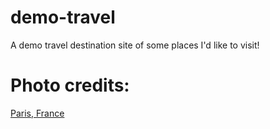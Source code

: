 # demo-travel
A demo travel destination site of some places I'd like to visit! 

# Photo credits:
[Paris, France](https://www.pexels.com/photo/the-eiffel-tower-in-paris-4173679/)

